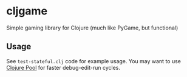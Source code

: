 cljgame
=======

Simple gaming library for Clojure (much like PyGame, but functional)

Usage
------

See `test-stateful.clj` code for example usage. 
You may want to use [Clojure Pool](http://github.com/zielmicha/clojure-pool) for faster debug-edit-run cycles.
